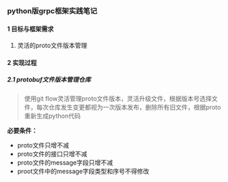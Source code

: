 ### python版grpc框架实践笔记

#### 1 目标与框架需求

1. 灵活的proto文件版本管理



#### 2 实现过程

##### 2.1 protobuf文件版本管理仓库

> 使用git flow灵活管理proto文件版本，灵活升级文件，根据版本号选择文件，每次仓库发生变更都视为一次版本发布，删除所有旧文件，根据proto重新生成python代码

**必要条件：**

- proto文件只增不减
- proto文件的接口只增不减
- proto文件的message字段只增不减
- proot文件中的message字段类型和序号不得修改

